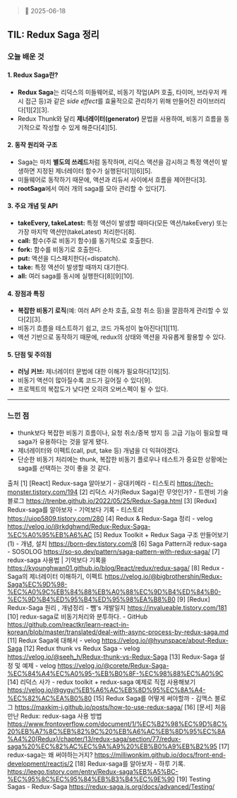 > 📆 2025-06-18 

## TIL: Redux Saga 정리

### 오늘 배운 것

#### 1. Redux Saga란?
- **Redux Saga**는 리덕스의 미들웨어로, 비동기 작업(API 호출, 타이머, 브라우저 캐시 접근 등)과 같은 *side effect*를 효율적으로 관리하기 위해 만들어진 라이브러리다[1][2][3].
- Redux Thunk와 달리 **제너레이터(generator)** 문법을 사용하여, 비동기 흐름을 동기적으로 작성할 수 있게 해준다[4][5].

#### 2. 동작 원리와 구조
- Saga는 마치 **별도의 쓰레드**처럼 동작하며, 리덕스 액션을 감시하고 특정 액션이 발생하면 지정된 제너레이터 함수가 실행된다[1][6][5].
- 미들웨어로 동작하기 때문에, 액션과 리듀서 사이에서 흐름을 제어한다[3].
- **rootSaga**에서 여러 개의 saga를 모아 관리할 수 있다[7].

#### 3. 주요 개념 및 API
- **takeEvery, takeLatest:** 특정 액션이 발생할 때마다(모든 액션/takeEvery) 또는 가장 마지막 액션만(takeLatest) 처리한다[8].
- **call:** 함수(주로 비동기 함수)를 동기적으로 호출한다.
- **fork:** 함수를 비동기로 호출한다.
- **put:** 액션을 디스패치한다(=dispatch).
- **take:** 특정 액션이 발생할 때까지 대기한다.
- **all:** 여러 saga를 동시에 실행한다[8][9][10].

#### 4. 장점과 특징
- **복잡한 비동기 로직**(예: 여러 API 순차 호출, 요청 취소 등)을 깔끔하게 관리할 수 있다[2][3].
- 비동기 흐름을 테스트하기 쉽고, 코드 가독성이 높아진다[1][11].
- 액션 기반으로 동작하기 때문에, redux의 상태와 액션을 자유롭게 활용할 수 있다.

#### 5. 단점 및 주의점
- **러닝 커브:** 제너레이터 문법에 대한 이해가 필요하다[12][5].
- 비동기 액션이 많아질수록 코드가 길어질 수 있다[9].
- 프로젝트의 복잡도가 낮다면 오히려 오버스펙이 될 수 있다.

---

### 느낀 점

- thunk보다 복잡한 비동기 흐름이나, 요청 취소/중복 방지 등 고급 기능이 필요할 때 saga가 유용하다는 것을 알게 됐다.
- 제너레이터와 이펙트(call, put, take 등) 개념을 더 익혀야겠다.
- 단순한 비동기 처리에는 thunk, 복잡한 비동기 플로우나 테스트가 중요한 상황에는 saga를 선택하는 것이 좋을 것 같다.

출처
[1] [React] Redux-saga 알아보기 - 공대키메라 - 티스토리 https://tech-monster.tistory.com/194
[2] 리덕스 사가(Redux Saga)란 무엇인가? - 트렌비 기술블로그 https://trenbe.github.io/2022/05/25/Redux-Saga.html
[3] [Redux] Redux-saga를 알아보자 - 기억보다 기록 - 티스토리 https://uiop5809.tistory.com/280
[4] Redux & Redux-Saga 정리 - velog https://velog.io/@rkdghwnd/Redux-Redux-Saga-%EC%A0%95%EB%A6%AC
[5] Redux Toolkit + Redux Saga 구조 만들어보기(1) - 개념, 설치 https://born-dev.tistory.com/8
[6] Saga Pattern과 redux-saga - SOSOLOG https://so-so.dev/pattern/saga-pattern-with-redux-saga/
[7] redux-saga 사용법 | 기억보다 기록을 https://kyounghwan01.github.io/blog/React/redux/redux-saga/
[8] Redux - Saga의 제너레이터 이해하기, 이펙트 https://velog.io/@bigbrothershin/Redux-Saga%EC%9D%98-%EC%A0%9C%EB%84%88%EB%A0%88%EC%9D%B4%ED%84%B0-%EC%9D%B4%ED%95%B4%ED%95%98%EA%B8%B0
[9] [Redux] Redux-Saga 원리 , 개념정리 - 뺌's 개발일지 https://invalueable.tistory.com/181
[10] redux-saga로 비동기처리와 분투하다. - GitHub https://github.com/reactkr/learn-react-in-korean/blob/master/translated/deal-with-async-process-by-redux-saga.md
[11] Redux Saga에 대해서 - velog https://velog.io/@hyunspace/about-Redux-Saga
[12] Redux thunk vs Redux Saga - velog https://velog.io/@seeh_h/Redux-thunk-vs-Redux-Saga
[13] Redux-Saga 설정 및 예제 - velog https://velog.io/@corete/Redux-Saga-%EC%84%A4%EC%A0%95-%EB%B0%8F-%EC%98%88%EC%A0%9C
[14] 리덕스 사가 - redux toolkit + redux-saga 예제로 직접 사용해보기 https://velog.io/@gygy/%EB%A6%AC%EB%8D%95%EC%8A%A4-%EC%82%AC%EA%B0%80
[15] Redux Saga를 어떻게 써야할까 - 김맥스 블로그 https://maxkim-j.github.io/posts/how-to-use-redux-saga/
[16] [문서] 처음 만난 Redux: redux-saga 사용 방법 https://www.frontoverflow.com/document/1/%EC%B2%98%EC%9D%8C%20%EB%A7%8C%EB%82%9C%20%EB%A6%AC%EB%8D%95%EC%8A%A4%20(Redux)/chapter/13/redux-saga/section/77/redux-saga%20%EC%82%AC%EC%9A%A9%20%EB%B0%A9%EB%B2%95
[17] redux-saga는 왜 써야하는거지? https://milliwonkim.github.io/docs/front-end-development/reactjs/2
[18] Redux-saga를 알아보자 - 하루 기록. https://leego.tistory.com/entry/Redux-saga%EB%A5%BC-%EC%95%8C%EC%95%84%EB%B3%B4%EC%9E%90
[19] Testing Sagas - Redux-Saga https://redux-saga.js.org/docs/advanced/Testing/
